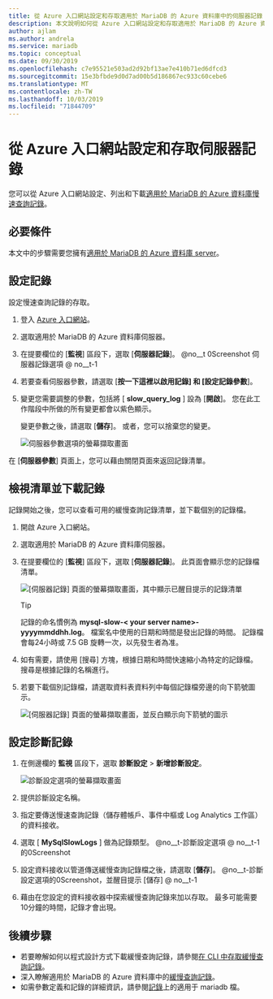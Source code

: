 ```yaml
---
title: 從 Azure 入口網站設定和存取適用於 MariaDB 的 Azure 資料庫中的伺服器記錄
description: 本文說明如何從 Azure 入口網站設定和存取適用於 MariaDB 的 Azure 資料庫中的伺服器記錄。
author: ajlam
ms.author: andrela
ms.service: mariadb
ms.topic: conceptual
ms.date: 09/30/2019
ms.openlocfilehash: c7e95521e503ad2d92bf13ae7e410b71ed6dfcd3
ms.sourcegitcommit: 15e3bfbde9d0d7ad00b5d186867ec933c60cebe6
ms.translationtype: MT
ms.contentlocale: zh-TW
ms.lasthandoff: 10/03/2019
ms.locfileid: "71844709"
---
```

# <a name="configure-and-access-server-logs-from-the-azure-portal"></a>從 Azure 入口網站設定和存取伺服器記錄

您可以從 Azure 入口網站設定、列出和下載[適用於 MariaDB 的 Azure 資料庫慢速查詢記錄](concepts-server-logs.md)。

## <a name="prerequisites"></a>必要條件
本文中的步驟需要您擁有[適用於 MariaDB 的 Azure 資料庫 server](quickstart-create-mariadb-server-database-using-azure-portal.md)。

## <a name="configure-logging"></a>設定記錄
設定慢速查詢記錄的存取。 

1. 登入 [Azure 入口網站](https://portal.azure.com/)。

2. 選取適用於 MariaDB 的 Azure 資料庫伺服器。

3. 在提要欄位的 [**監視**] 區段下，選取 [**伺服器記錄**]。 
   @no__t 0Screenshot 伺服器記錄選項 @ no__t-1

4. 若要查看伺服器參數，請選取 [**按一下這裡以啟用記錄] 和 [設定記錄參數**]。

5. 變更您需要調整的參數，包括將 [ **slow_query_log** ] 設為 [**開啟**]。 您在此工作階段中所做的所有變更都會以紫色顯示。 

   變更參數之後，請選取 [**儲存**]。 或者，您可以捨棄您的變更。

   ![伺服器參數選項的螢幕擷取畫面](./media/howto-configure-server-logs-portal/3-save-discard.png)

在 [**伺服器參數**] 頁面上，您可以藉由關閉頁面來返回記錄清單。

## <a name="view-list-and-download-logs"></a>檢視清單並下載記錄
記錄開始之後，您可以查看可用的緩慢查詢記錄清單，並下載個別的記錄檔。 

1. 開啟 Azure 入口網站。

2. 選取適用於 MariaDB 的 Azure 資料庫伺服器。

3. 在提要欄位的 [**監視**] 區段下，選取 [**伺服器記錄**]。 此頁面會顯示您的記錄檔清單。

   ![[伺服器記錄] 頁面的螢幕擷取畫面，其中顯示已醒目提示的記錄清單](./media/howto-configure-server-logs-portal/4-server-logs-list.png)

   > [!TIP]
   > 記錄的命名慣例為 **mysql-slow-< your server name>-yyyymmddhh.log**。 檔案名中使用的日期和時間是發出記錄的時間。 記錄檔會每24小時或 7.5 GB 旋轉一次，以先發生者為准。

4. 如有需要，請使用 [搜尋] 方塊，根據日期和時間快速縮小為特定的記錄檔。 搜尋是根據記錄的名稱進行。

5. 若要下載個別記錄檔，請選取資料表資料列中每個記錄檔旁邊的向下箭號圖示。

   ![[伺服器記錄] 頁面的螢幕擷取畫面，並反白顯示向下箭號的圖示](./media/howto-configure-server-logs-portal/5-download.png)

## <a name="set-up-diagnostic-logs"></a>設定診斷記錄

1. 在側邊欄的 **監視** 區段下，選取 **診斷設定**  > **新增診斷設定**。

   ![診斷設定選項的螢幕擷取畫面](./media/howto-configure-server-logs-portal/add-diagnostic-setting.png)

1. 提供診斷設定名稱。

1. 指定要傳送慢速查詢記錄（儲存體帳戶、事件中樞或 Log Analytics 工作區）的資料接收。

1. 選取 [ **MySqlSlowLogs** ] 做為記錄類型。
@no__t-診斷設定選項 @ no__t-1 的0Screenshot

1. 設定資料接收以管道傳送緩慢查詢記錄檔之後，請選取 [**儲存**]。
@no__t-診斷設定選項的0Screenshot，並醒目提示 [儲存] @ no__t-1

1. 藉由在您設定的資料接收器中探索緩慢查詢記錄來加以存取。 最多可能需要10分鐘的時間，記錄才會出現。

## <a name="next-steps"></a>後續步驟
- 若要瞭解如何以程式設計方式下載緩慢查詢記錄，請參閱[在 CLI 中存取緩慢查詢記錄](howto-configure-server-logs-cli.md)。
- 深入瞭解適用於 MariaDB 的 Azure 資料庫中的[緩慢查詢記錄](concepts-server-logs.md)。
- 如需參數定義和記錄的詳細資訊，請參閱[記錄](https://mariadb.com/kb/en/library/slow-query-log-overview/)上的適用于 mariadb 檔。